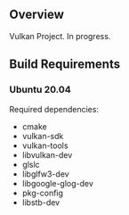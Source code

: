 ## Overview
Vulkan Project. In progress.

## Build Requirements

### Ubuntu 20.04
Required dependencies:
- cmake
- vulkan-sdk
- vulkan-tools
- libvulkan-dev
- glslc
- libglfw3-dev
- libgoogle-glog-dev
- pkg-config
- libstb-dev
